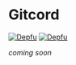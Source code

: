 # Gitcord
[![Depfu](https://badges.depfu.com/badges/8d2e47021f721d2f494794bcb50fb74e/overview.svg)](https://depfu.com/github/cfanoulis/Gitcord?project_id=17236) [![Depfu](https://badges.depfu.com/badges/8d2e47021f721d2f494794bcb50fb74e/status.svg)](https://depfu.com)

*coming soon*
